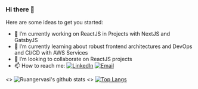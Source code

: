 ### Hi there 👋

Here are some ideas to get you started:

- 🔭 I’m currently working on ReactJS in Projects with NextJS and GatsbyJS
- 🌱 I’m currently learning about robust frontend architectures and DevOps and CI/CD with AWS Services
- 👯 I’m looking to collaborate on ReactJS projects
- 📫 How to reach me: <a href="https://www.linkedin.com/in/ruangervasi/" target="_blank"><img alt="LinkedIn" src="https://img.shields.io/badge/LinkedIn-@Ruangervasi-blue?style=flat&logo=linkedin"></a>
<a href="mailto:ruan@ruangervasi.com.br"><img alt="Email" src="https://img.shields.io/badge/ruan@ruangervasi.com.br-blue?style=flat&logo=gmail"></a>
</p>

<> ![Ruangervasi's github stats](https://github-readme-stats.vercel.app/api?username=ruangervasi&show_icons=true&theme=dracula)
<> [![Top Langs](https://github-readme-stats.vercel.app/api/top-langs/?username=ruangervasi&layout=compact&show_icons=true&theme=dracula)](https://github.com/anuraghazra/github-readme-stats)
